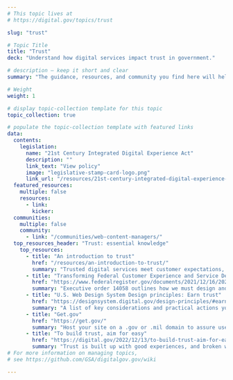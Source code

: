 ```yaml
---
# This topic lives at
# https://digital.gov/topics/trust

slug: "trust"

# Topic Title
title: "Trust"
deck: "Understand how digital services impact trust in government."

# description — keep it short and clear
summary: "The guidance, resources, and community you find here will help to create government websites that inspire trust in federal digital resources."

# Weight
weight: 1

# display topic-collection template for this topic
topic_collection: true

# populate the topic-collection template with featured links
data:
  contents:
    legislation:
      name: "21st Century Integrated Digital Experience Act"
      description: ""
      link_text: "View policy"
      image: "legislative-stamp-card-logo.png"
      link_url: "/resources/21st-century-integrated-digital-experience-act/"
  featured_resources:
    multiple: false
    resources:
      - link: 
        kicker: 
  communities:
    multiple: false
    community:
      - link: "/communities/web-content-managers/"
  top_resources_header: "Trust: essential knowledge"
    top_resources:
      - title: "An introduction to trust"
        href: "/resources/an-introduction-to-trust/"
        summary: "Trusted digital services meet customer expectations, and they are easy to find, understand, and use. Understand how digital services impact trust in government."
      - title: "Transforming Federal Customer Experience and Service Delivery To Rebuild Trust in Government"
        href: "https://www.federalregister.gov/documents/2021/12/16/2021-27380/transforming-federal-customer-experience-and-service-delivery-to-rebuild-trust-in-government"
        summary: "Executive order 14058 outlines how we must design and deliver services in a manner that people of all abilities can navigate, using technology to modernize government and services for the public."
      - title: "U.S. Web Design System Design principles: Earn trust"
        href: "https://designsystem.digital.gov/design-principles/#earn-trust"
        summary: "A list of key considerations and practical actions you can take to earn trust with users."
      - title: "Get.gov"
        href: "https://get.gov/"
        summary: "Host your site on a .gov or .mil domain to assure users it’s an official government site."
      - title: "To build trust, aim for easy"
        href: "https://digital.gov/2022/12/13/to-build-trust-aim-for-easy/"
        summary: "Trust is built up with good experiences, and broken with bad ones. Build sites that build trust by considering user needs, respecting people’s time, and avoiding customer experience pitfalls."
# For more information on managing topics,
# see https://github.com/GSA/digitalgov.gov/wiki

---
```

